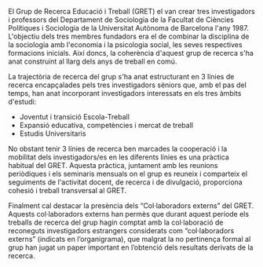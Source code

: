 ﻿El Grup de Recerca Educació i Treball (GRET) el van crear tres investigadors i professors del Departament de Sociologia de la Facultat de Ciències Polítiques i Sociologia de la Universitat Autònoma de Barcelona l'any 1987. L'objectiu dels tres membres fundadors era el de combinar la disciplina de la sociologia amb l'economia i la psicologia social, les seves respectives formacions inicials. Així doncs, la coherència d'aquest grup de recerca s'ha anat construint al llarg dels anys de treball en comú.

La trajectòria de recerca del grup s'ha anat estructurant en 3 línies de recerca encapçalades pels tres investigadors sèniors que, amb el pas del temps, han anat incorporant investigadors interessats en els tres àmbits d'estudi:
- Joventut i transició Escola-Treball
- Expansió educativa, competències i mercat de treball
- Estudis Universitaris

No obstant tenir 3 línies de recerca ben marcades la cooperació i la mobilitat dels investigadors/es en les diferents línies es una pràctica habitual del GRET. Aquesta pràctica, juntament amb les reunions periòdiques i els seminaris mensuals on el grup es reuneix i comparteix el seguiments de l'activitat docent, de recerca i de divulgació, proporciona cohesió i treball transversal al GRET.

Finalment cal destacar la presència dels “Col·laboradors externs” del GRET. Aquests col·laboradors externs han permès que durant aquest període els treballs de recerca del grup hagin comptat amb la col·laboració de reconeguts investigadors estrangers considerats com “col·laboradors externs” (indicats en l’organigrama), que malgrat la no pertinença formal al grup han jugat un paper important en l’obtenció dels resultats derivats de la recerca.
